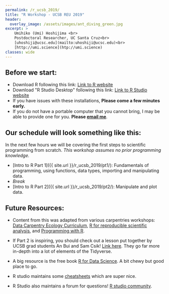 ```yaml
---
permalink: /r_ucsb_2019/
title: "R Workshop - UCSB REU 2019"
header:
  overlay_image: /assets/images/ant_diving_green.jpg
excerpt: >
    Umihiko (Umi) Hoshijima <br>
    Postdoctoral Researcher, UC Santa Cruz<br>
    [uhoshiji@ucsc.edu](mailto:uhoshiji@ucsc.edu)<br>
    [http://umi.science](htp://umi.science)  
classes: wide
---
```



## Before we start:
* Download R following this link: [Link to R website](http://cran.cnr.berkeley.edu/)
* Download "R Studio Desktop" following this link: [Link to R Studio website](https://www.rstudio.com/products/rstudio/download/)
* If you have issues with these installations, **Please come a few minutes early.**
* If you do not have a portable computer that you cannot bring, I may be able to provide one for you. **Please [email me](mailto:uhoshiji@ucsc.edu)**.

## Our schedule will look something like this:

In the next few hours we will be covering the first steps to scientific programming from scratch.
*This workshop assumes no prior programming knowledge.*

* [Intro to R Part 1]({{ site.url }}/r_ucsb_2019/pt1/): Fundamentals of programming, using functions, data types, importing and manipulating data.
* *Break*
* [Intro to R Part 2]({{ site.url }}/r_ucsb_2019/pt2/): Manipulate and plot data.

## Future Resources:

* Content from this was adapted from various carpentries workshops:   [Data Carpentry Ecology Curriculum](https://datacarpentry.org/lessons/#ecology-workshop), [R for reproducible scientific analysis](http://swcarpentry.github.io/r-novice-gapminder/), and [Programming with R](http://swcarpentry.github.io/r-novice-inflammation/).

* If Part 2 is inspiring, you should check out a lesson put together by UCSB grad students An Bui and Sam Csik! [Link here](https://github.com/samanthacsik/Intro-to-the-Tidyverse). They go far more in-depth into a lot of elements of the Tidyverse.

* A big resource is the free book [R for Data Science](https://r4ds.had.co.nz/). A bit chewy but good place to go.

* R studio maintains some [cheatsheets](https://www.rstudio.com/resources/cheatsheets/) which are super nice.

* R Studio also maintains a forum for questions! [R studio community](https://community.rstudio.com/). 
